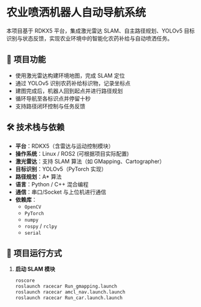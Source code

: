 # 农业喷洒机器人自动导航系统

本项目基于 RDKX5 平台，集成激光雷达 SLAM、自主路径规划、YOLOv5 目标识别与状态反馈，实现农业环境中的智能化农药补给与自动喷洒任务。

## 📌 项目功能

- 使用激光雷达构建环境地图，完成 SLAM 定位
- 通过 YOLOv5 识别农药补给标识物，记录坐标点
- 建图完成后，机器人回到起点并进行路径规划
- 循环导航至各标识点并停留十秒
- 支持路径闭环控制与任务反馈

## 🛠️ 技术栈与依赖

- **平台**：RDKX5（含雷达与运动控制模块）
- **操作系统**：Linux / ROS2 (可根据项目实际配置)
- **激光雷达**：支持 SLAM 算法（如 GMapping、Cartographer）
- **目标识别**：YOLOv5（PyTorch 实现）
- **路径规划**：A* 算法
- **语言**：Python / C++ 混合编程
- **通信**：串口/Socket 与上位机进行通信
- **依赖库**：
  - `OpenCV`
  - `PyTorch`
  - `numpy`
  - `rospy` / `rclpy`
  - `serial` 

## 🚀 项目运行方式

1. **启动 SLAM 模块**
   ```bash
   roscore
   roslaunch racecar Run_gmapping.launch
   roslaunch racecar amcl_nav.launch.launch
   roslaunch racecar Run_car.launch.launch